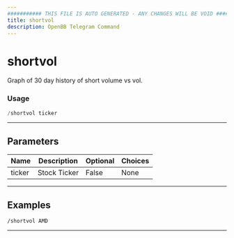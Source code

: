 ```yaml
---
########### THIS FILE IS AUTO GENERATED - ANY CHANGES WILL BE VOID ###########
title: shortvol
description: OpenBB Telegram Command
---
```


# shortvol

Graph of 30 day history of short volume vs vol.

### Usage

```python wordwrap
/shortvol ticker
```

---

## Parameters

| Name | Description | Optional | Choices |
| ---- | ----------- | -------- | ------- |
| ticker | Stock Ticker | False | None |


---

## Examples

```
/shortvol AMD
```
---
